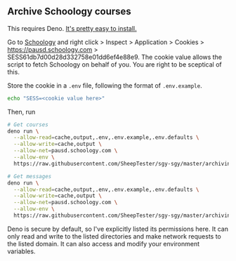 ## Archive Schoology courses

This requires Deno. [It's pretty easy to
install.](https://deno.land/manual@v1.11.0/getting_started/installation#download-and-install)

Go to [Schoology](https://pausd.schoology.com/home) and right click > Inspect >
Application > Cookies > https://pausd.schoology.com >
SESS61db7d00d28d332758e01dd6ef4e88e9. The cookie value allows the script to
fetch Schoology on behalf of you. You are right to be sceptical of this.

Store the cookie in a `.env` file, following the format of `.env.example`.

```sh
echo "SESS=<cookie value here>"
```

Then, run

```sh
# Get courses
deno run \
  --allow-read=cache,output,.env,.env.example,.env.defaults \
  --allow-write=cache,output \
  --allow-net=pausd.schoology.com \
  --allow-env \
  https://raw.githubusercontent.com/SheepTester/sgy-sgy/master/archiving/courses.ts

# Get messages
deno run \
  --allow-read=cache,output,.env,.env.example,.env.defaults \
  --allow-write=cache,output \
  --allow-net=pausd.schoology.com \
  --allow-env \
  https://raw.githubusercontent.com/SheepTester/sgy-sgy/master/archiving/messages.ts
```

Deno is secure by default, so I've explicitly listed its permissions here. It
can only read and write to the listed directories and make network requests to
the listed domain. It can also access and modify your environment variables.
